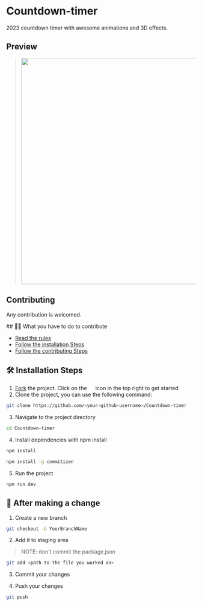 # Countdown-timer
2023 countdown timer with awesome animations and 3D effects.

## Preview
> <img width="600" src="https://user-images.githubusercontent.com/85039185/208252873-516ceda4-de78-4d1e-9329-09d15dcad405.png" />

## Contributing
<p>Any contribution is welcomed.</p>
## 👌🏾 What you have to do to contribute

- [Read the rules](https://github.com/ghasty003/Countdown-timer/blob/main/CONTRIBUTING.md#rules)
- [Follow the installation Steps](#%EF%B8%8F-installation-steps)
- [Follow the contributing Steps](#-after-making-a-change)

## 🛠️ Installation Steps

1. [Fork](https://github.com/ghasty003/Countdown-timer/fork) the project. Click on the <a href="https://github.com/ghasty003/Countdown-timer/fork"><img src="https://i.imgur.com/G4z1kEe.png" height="15" width="15"></a> icon in the top right to get started
2. Clone the project, you can use the following command:

```bash
git clone https://github.com/<your-github-username>/Countdown-timer
```

3. Navigate to the project directory

```bash
cd Countdown-timer
```

4. Install dependencies with npm install

```bash
npm install
```

```bash
npm install -g commitizen
```

5. Run the project

```bash
npm run dev
```

## 🥂 After making a change

1. Create a new branch

```bash
git checkout -b YourBranchName
```

2. Add it to staging area

> NOTE: don't commit the package.json

```bash
git add <path to the file you worked on>
```

3. Commit your changes

4. Push your changes

```bash
git push
```
